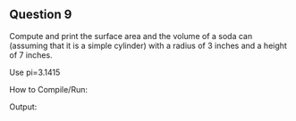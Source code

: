 ## Question 9

Compute and print the surface area and the volume of a soda can (assuming that it is a simple cylinder) with a radius of 3 inches and a height of 7 inches.

Use pi=3.1415

How to Compile/Run:

Output:
